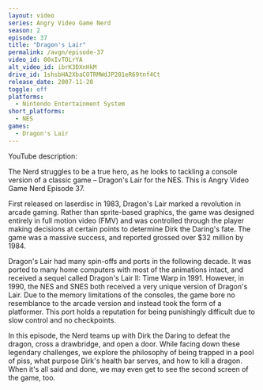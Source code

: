 ```yaml
---
layout: video
series: Angry Video Game Nerd
season: 2
episode: 37
title: "Dragon's Lair"
permalink: /avgn/episode-37
video_id: 00xIvTOLrYA
alt_video_id: ibrK3DXnHkM
drive_id: 1shsbHA2XbaCOTRMWdJP201eR69tnf4Ct
release_date: 2007-11-20
toggle: off
platforms:
  - Nintendo Entertainment System
short_platforms:
  - NES
games:
  - Dragon's Lair
---
```


<p class="yt-description">YouTube description:</p>

The Nerd struggles to be a true hero, as he looks to tackling a console version of a classic game – Dragon's Lair for the NES. This is Angry Video Game Nerd Episode 37.

First released on laserdisc in 1983, Dragon's Lair marked a revolution in arcade gaming. Rather than sprite-based graphics, the game was designed entirely in full motion video (FMV) and was controlled through the player making decisions at certain points to determine Dirk the Daring's fate. The game was a massive success, and reported grossed over $32 million by 1984.

Dragon's Lair had many spin-offs and ports in the following decade. It was ported to many home computers with most of the animations intact, and received a sequel called Dragon's Lair II: Time Warp in 1991. However, in 1990, the NES and SNES both received a very unique version of Dragon's Lair. Due to the memory limitations of the consoles, the game bore no resemblance to the arcade version and instead took the form of a platformer. This port holds a reputation for being punishingly difficult due to slow control and no checkpoints.

In this episode, the Nerd teams up with Dirk the Daring to defeat the dragon, cross a drawbridge, and open a door. While facing down these legendary challenges, we explore the philosophy of being trapped in a pool of piss, what purpose Dirk's health bar serves, and how to kill a dragon. When it's all said and done, we may even get to see the second screen of the game, too.